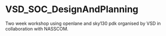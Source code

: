 # VSD_SOC_DesignAndPlanning
Two week workshop using openlane and sky130 pdk organised by VSD in collaboration with NASSCOM.
